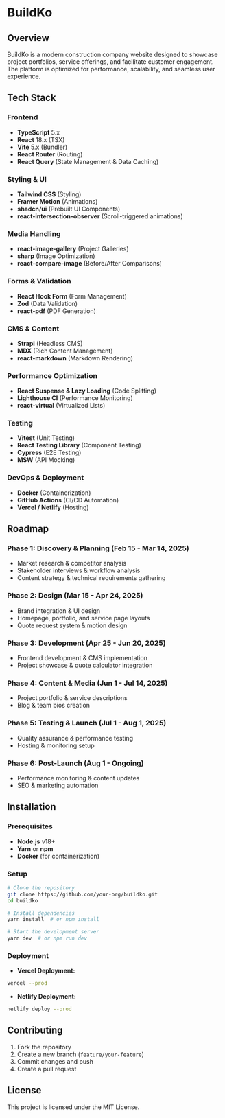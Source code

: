 # BuildKo

## Overview
BuildKo is a modern construction company website designed to showcase project portfolios, service offerings, and facilitate customer engagement. The platform is optimized for performance, scalability, and seamless user experience.

## Tech Stack
### Frontend
- **TypeScript** 5.x
- **React** 18.x (TSX)
- **Vite** 5.x (Bundler)
- **React Router** (Routing)
- **React Query** (State Management & Data Caching)

### Styling & UI
- **Tailwind CSS** (Styling)
- **Framer Motion** (Animations)
- **shadcn/ui** (Prebuilt UI Components)
- **react-intersection-observer** (Scroll-triggered animations)

### Media Handling
- **react-image-gallery** (Project Galleries)
- **sharp** (Image Optimization)
- **react-compare-image** (Before/After Comparisons)

### Forms & Validation
- **React Hook Form** (Form Management)
- **Zod** (Data Validation)
- **react-pdf** (PDF Generation)

### CMS & Content
- **Strapi** (Headless CMS)
- **MDX** (Rich Content Management)
- **react-markdown** (Markdown Rendering)

### Performance Optimization
- **React Suspense & Lazy Loading** (Code Splitting)
- **Lighthouse CI** (Performance Monitoring)
- **react-virtual** (Virtualized Lists)

### Testing
- **Vitest** (Unit Testing)
- **React Testing Library** (Component Testing)
- **Cypress** (E2E Testing)
- **MSW** (API Mocking)

### DevOps & Deployment
- **Docker** (Containerization)
- **GitHub Actions** (CI/CD Automation)
- **Vercel / Netlify** (Hosting)

## Roadmap
### Phase 1: Discovery & Planning (Feb 15 - Mar 14, 2025)
- Market research & competitor analysis
- Stakeholder interviews & workflow analysis
- Content strategy & technical requirements gathering

### Phase 2: Design (Mar 15 - Apr 24, 2025)
- Brand integration & UI design
- Homepage, portfolio, and service page layouts
- Quote request system & motion design

### Phase 3: Development (Apr 25 - Jun 20, 2025)
- Frontend development & CMS implementation
- Project showcase & quote calculator integration

### Phase 4: Content & Media (Jun 1 - Jul 14, 2025)
- Project portfolio & service descriptions
- Blog & team bios creation

### Phase 5: Testing & Launch (Jul 1 - Aug 1, 2025)
- Quality assurance & performance testing
- Hosting & monitoring setup

### Phase 6: Post-Launch (Aug 1 - Ongoing)
- Performance monitoring & content updates
- SEO & marketing automation

## Installation
### Prerequisites
- **Node.js** v18+
- **Yarn** or **npm**
- **Docker** (for containerization)

### Setup
```bash
# Clone the repository
git clone https://github.com/your-org/buildko.git
cd buildko

# Install dependencies
yarn install  # or npm install

# Start the development server
yarn dev  # or npm run dev
```

### Deployment
- **Vercel Deployment:**
```bash
vercel --prod
```
- **Netlify Deployment:**
```bash
netlify deploy --prod
```

## Contributing
1. Fork the repository
2. Create a new branch (`feature/your-feature`)
3. Commit changes and push
4. Create a pull request

## License
This project is licensed under the MIT License.

